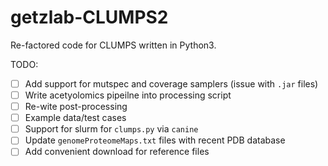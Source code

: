 # getzlab-CLUMPS2

Re-factored code for CLUMPS written in Python3.

TODO:

- [ ] Add support for mutspec and coverage samplers (issue with `.jar` files)
- [ ] Write acetyolomics pipeilne into processing script
- [ ] Re-wite post-processing
- [ ] Example data/test cases
- [ ] Support for slurm for `clumps.py` via `canine`
- [ ] Update `genomeProteomeMaps.txt` files with recent PDB database
- [ ] Add convenient download for reference files
